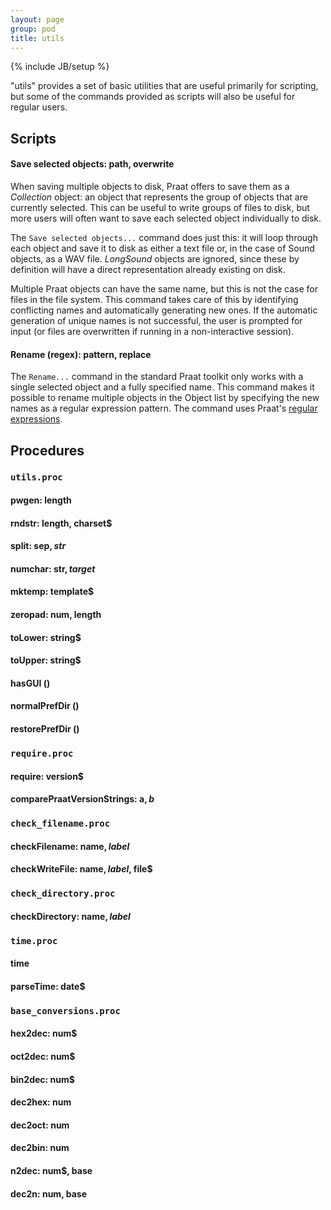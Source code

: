 ```yaml
---
layout: page
group: pod
title: utils
---
```

{% include JB/setup %}

"utils" provides a set of basic utilities that are useful primarily for
scripting, but some of the commands provided as scripts will also be useful for
regular users.

## Scripts

#### Save selected objects: path, overwrite

When saving multiple objects to disk, Praat offers to save them as a
_Collection_ object: an object that represents the group of objects that are
currently selected. This can be useful to write groups of files to disk, but
more users will often want to save each selected object individually to disk.

The `Save selected objects...` command does just this: it will loop through each
object and save it to disk as either a text file or, in the case of Sound
objects, as a WAV file. _LongSound_ objects are ignored, since these by
definition will have a direct representation already existing on disk.

Multiple Praat objects can have the same name, but this is not the case for
files in the file system. This command takes care of this by identifying
conflicting names and automatically generating new ones. If the automatic
generation of unique names is not successful, the user is prompted for input
(or files are overwritten if running in a non-interactive session).

#### Rename (regex): pattern, replace

The `Rename...` command in the standard Praat toolkit only works with a single
selected object and a fully specified name. This command makes it possible to
rename multiple objects in the Object list by specifying the new names as a
regular expression pattern. The command uses Praat's
[regular expressions][regex].

[regex]: http://www.fon.hum.uva.nl/praat/manual/Regular_expressions.html

## Procedures

### `utils.proc`

#### pwgen: length

#### rndstr: length, charset$

#### split: sep$, str$

#### numchar: str$, target$

#### mktemp: template$

#### zeropad: num, length

#### toLower: string$

#### toUpper: string$

#### hasGUI ()

#### normalPrefDir ()

#### restorePrefDir ()

### `require.proc`

#### require: version$

#### comparePraatVersionStrings: a$, b$

### `check_filename.proc`

#### checkFilename: name$, label$

#### checkWriteFile: name$, label$, file$

### `check_directory.proc`

#### checkDirectory: name$, label$

### `time.proc`

#### time

#### parseTime: date$

### `base_conversions.proc`

#### hex2dec: num$

#### oct2dec: num$

#### bin2dec: num$

#### dec2hex: num

#### dec2oct: num

#### dec2bin: num

#### n2dec: num$, base

#### dec2n: num, base
